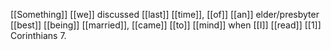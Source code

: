 [[Something]] [[we]] discussed [[last]] [[time]], [[of]] [[an]] elder/presbyter [[best]] [[being]] [[married]], [[came]] [[to]] [[mind]] when [[I]] [[read]] [[1]] Corinthians 7.
